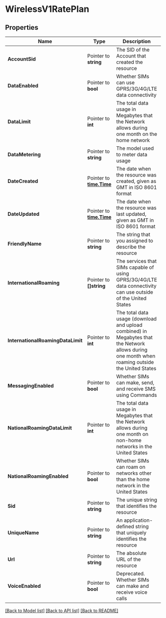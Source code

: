 # WirelessV1RatePlan

## Properties

Name | Type | Description | Notes
------------ | ------------- | ------------- | -------------
**AccountSid** | Pointer to **string** | The SID of the Account that created the resource |
**DataEnabled** | Pointer to **bool** | Whether SIMs can use GPRS/3G/4G/LTE data connectivity |
**DataLimit** | Pointer to **int** | The total data usage in Megabytes that the Network allows during one month on the home network |
**DataMetering** | Pointer to **string** | The model used to meter data usage |
**DateCreated** | Pointer to [**time.Time**](time.Time.md) | The date when the resource was created, given as GMT in ISO 8601 format |
**DateUpdated** | Pointer to [**time.Time**](time.Time.md) | The date when the resource was last updated, given as GMT in ISO 8601 format |
**FriendlyName** | Pointer to **string** | The string that you assigned to describe the resource |
**InternationalRoaming** | Pointer to **[]string** | The services that SIMs capable of using GPRS/3G/4G/LTE data connectivity can use outside of the United States |
**InternationalRoamingDataLimit** | Pointer to **int** | The total data usage (download and upload combined) in Megabytes that the Network allows during one month when roaming outside the United States |
**MessagingEnabled** | Pointer to **bool** | Whether SIMs can make, send, and receive SMS using Commands |
**NationalRoamingDataLimit** | Pointer to **int** | The total data usage in Megabytes that the Network allows during one month on non-home networks in the United States |
**NationalRoamingEnabled** | Pointer to **bool** | Whether SIMs can roam on networks other than the home network in the United States |
**Sid** | Pointer to **string** | The unique string that identifies the resource |
**UniqueName** | Pointer to **string** | An application-defined string that uniquely identifies the resource |
**Url** | Pointer to **string** | The absolute URL of the resource |
**VoiceEnabled** | Pointer to **bool** | Deprecated. Whether SIMs can make and receive voice calls |

[[Back to Model list]](../README.md#documentation-for-models) [[Back to API list]](../README.md#documentation-for-api-endpoints) [[Back to README]](../README.md)


